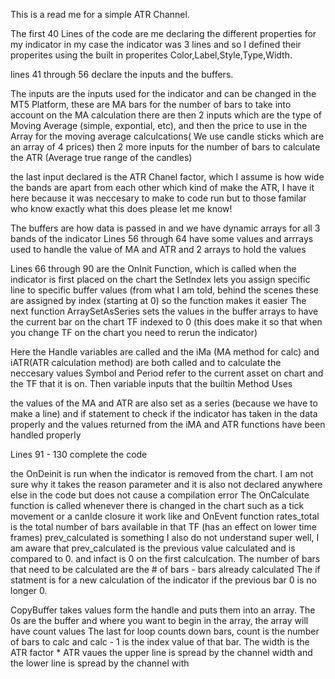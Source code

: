 This is a read me for a simple ATR Channel.

The first 40 Lines of the code are me declaring the different properties for my indicator
in my case the indicator was 3 lines and so I defined their properites using the built in properites Color,Label,Style,Type,Width.


lines 41 through 56 declare the inputs and the buffers. 

The inputs are the inputs used for the indicator and can be changed in the MT5 Platform, these are MA bars for the number of bars to take into account on the MA calculation
there are then 2 inputs which are the type of Moving Average (simple, expontial, etc), and then the price to use in the Array for the moving average calculcations( We use candle sticks which are an array of 4 prices)
then 2 more inputs for the number of bars to calculate the ATR (Average true range of the candles) 

the last input declared is the ATR Chanel factor, which I assume is how wide the bands are apart from each other which kind of make the ATR,
I have it here because it was neccesary to make to code run but to those familar who know exactly what this does please let me know!

The buffers are how data is passed in and we have dynamic arrays for all 3 bands of the indicator
Lines 56 through 64 have some values and arrrays used to handle the value of MA and ATR and 2 arrays to hold the values

Lines 66 through 90 are the OnInit Function, which is called when the indicator is first placed on the chart
the SetIndex lets you assign specific line to specific buffer values (from what I am told, behind the scenes these are assigned by index (starting at 0) so the function makes it easier
The next function ArraySetAsSeries sets the values in the buffer arrays to have the current bar on the chart TF indexed to 0 (this does make it so that when you change TF on the chart you need to rerun the indicator)

Here the Handle variables are called and the iMa (MA method for calc) and iATR(ATR calculation method) are both called and to calculate the neccesary values
Symbol and Period refer to the current asset on chart and the TF that it is on. Then variable inputs that the builtin Method Uses

the values of the MA and ATR are also set as a series (because we have to make a line)
and if statement to check if the indicator has taken in the data properly and the values returned from the iMA and ATR functions have been handled properly

Lines 91 - 130 complete the code

the OnDeinit is run when the indicator is removed from the chart.
I am not sure why it takes the reason parameter and it is also not declared anywhere else in the code but does not cause a compilation error
The OnCalculate function is called whenever there is changed in the chart such as a tick movement or a canlde closure it work like and OnEvent function
rates_total is the total number of bars available in that TF (has an effect on lower time frames)
prev_calculated is something I also do not understand super well, I am aware that prev_calculated is the previous value calculated and is compared to 0. and infact is 0 on the first calculcation.
The number of bars that need to be calculated are the # of bars - bars already calculated
The if statment is for a new calculation of the indicator if the previous bar 0 is no longer 0.

CopyBuffer takes values form the handle and puts them into an array. The 0s are the buffer and where you want to begin in the array, the array will have count values
The last for loop counts down bars, count is the number of bars to calc and calc - 1 is the index value of that bar. The width is the ATR factor * ATR vaues
the upper line is spread by the channel width
and the lower line is spread by the channel with


